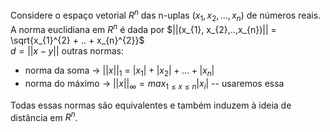 Considere o espaço vetorial $R^{n}$ das n-uplas $(x_{1}, x_{2},..., x_{n})$  de números reais.
A norma euclidiana em $R^{n}$ é dada por $||(x_{1}, x_{2},..,x_{n})|| = \sqrt{x_{1}^{2} + .. + x_{n}^{2}}$  
$d = ||x-y||$ 
outras normas:
- norma da soma -> $||x||_{1}$ = $|x_{1}| + |x_{2}| +...+|x_{n}|$
- norma do máximo -> $||x||_{\infty} = max_{1\leq x \leq n} |x_{i}|$  -- usaremos essa

Todas essas normas são equivalentes e também induzem à ideia de distância em $R^{n}$.
